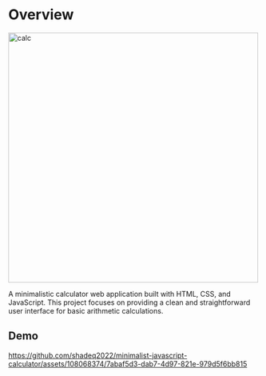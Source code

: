 # Overview
<img src="https://github.com/shadeq2022/minimalist-javascript-calculator/assets/108068374/bb52cb26-64e7-45e3-9f2e-4d7050ac799a" alt="calc" width="500">

A minimalistic calculator web application built with HTML, CSS, and JavaScript. This project focuses on providing a clean and straightforward user interface for basic arithmetic calculations.


## Demo


https://github.com/shadeq2022/minimalist-javascript-calculator/assets/108068374/7abaf5d3-dab7-4d97-821e-979d5f6bb815

